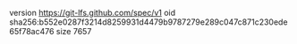 version https://git-lfs.github.com/spec/v1
oid sha256:b552e0287f3214d8259931d4479b9787279e289c047c871c230ede65f78ac476
size 7657
